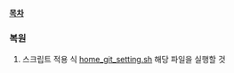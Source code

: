 **[목차](../README.md)**

### 복원
1. 스크립트 적용 식
[home_git_setting.sh](home_git_setting.sh) 해당 파일을 실행할 것
